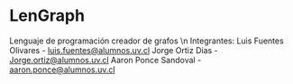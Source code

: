 # LenGraph
Lenguaje de programación creador de grafos
\n
Integrantes: 
Luis Fuentes Olivares - luis.fuentes@alumnos.uv.cl
Jorge Ortiz Dias -  Jorge.ortiz@alumnos.uv.cl
Aaron Ponce Sandoval - aaron.ponce@alumnos.uv.cl
